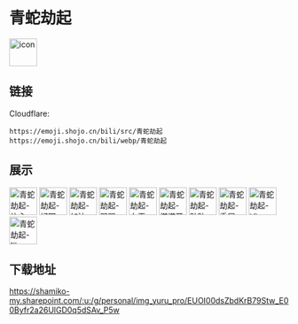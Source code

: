 # 青蛇劫起
<img src="https://emoji.shojo.cn/bili/src/青蛇劫起/icon.png" width="50" height="50" alt="icon">

## 链接
Cloudflare:
```
https://emoji.shojo.cn/bili/src/青蛇劫起
https://emoji.shojo.cn/bili/webp/青蛇劫起
```
## 展示
<img src="https://emoji.shojo.cn/bili/src/青蛇劫起/青蛇劫起-比心.png" width="50" height="50" alt="青蛇劫起-比心">
<img src="https://emoji.shojo.cn/bili/src/青蛇劫起/青蛇劫起-好耶.png" width="50" height="50" alt="青蛇劫起-好耶">
<img src="https://emoji.shojo.cn/bili/src/青蛇劫起/青蛇劫起-加油.png" width="50" height="50" alt="青蛇劫起-加油">
<img src="https://emoji.shojo.cn/bili/src/青蛇劫起/青蛇劫起-哭哭.png" width="50" height="50" alt="青蛇劫起-哭哭">
<img src="https://emoji.shojo.cn/bili/src/青蛇劫起/青蛇劫起-女王.png" width="50" height="50" alt="青蛇劫起-女王">
<img src="https://emoji.shojo.cn/bili/src/青蛇劫起/青蛇劫起-塔塔开.png" width="50" height="50" alt="青蛇劫起-塔塔开">
<img src="https://emoji.shojo.cn/bili/src/青蛇劫起/青蛇劫起-贴贴.png" width="50" height="50" alt="青蛇劫起-贴贴">
<img src="https://emoji.shojo.cn/bili/src/青蛇劫起/青蛇劫起-委屈.png" width="50" height="50" alt="青蛇劫起-委屈">
<img src="https://emoji.shojo.cn/bili/src/青蛇劫起/青蛇劫起-凶.png" width="50" height="50" alt="青蛇劫起-凶">
<img src="https://emoji.shojo.cn/bili/src/青蛇劫起/青蛇劫起-哟.png" width="50" height="50" alt="青蛇劫起-哟">

## 下载地址

https://shamiko-my.sharepoint.com/:u:/g/personal/img_yuru_pro/EUOI00dsZbdKrB79Stw_E00Byfr2a26UlGD0q5dSAv_P5w
